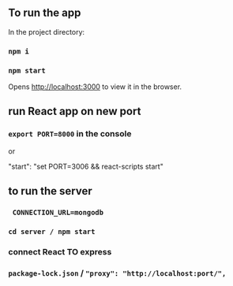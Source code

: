 ## To run the app

In the project directory:

### `npm i`

### `npm start`

Opens [http://localhost:3000](http://localhost:3000) to view it in the browser.

## run React app on new port

### `export PORT=8000` in the console

or

"start": "set PORT=3006 && react-scripts start"


## to run the server

### ` CONNECTION_URL=mongodb`

### `cd server / npm start`


### connect React TO express

### `package-lock.json` / `"proxy": "http://localhost:port/",`